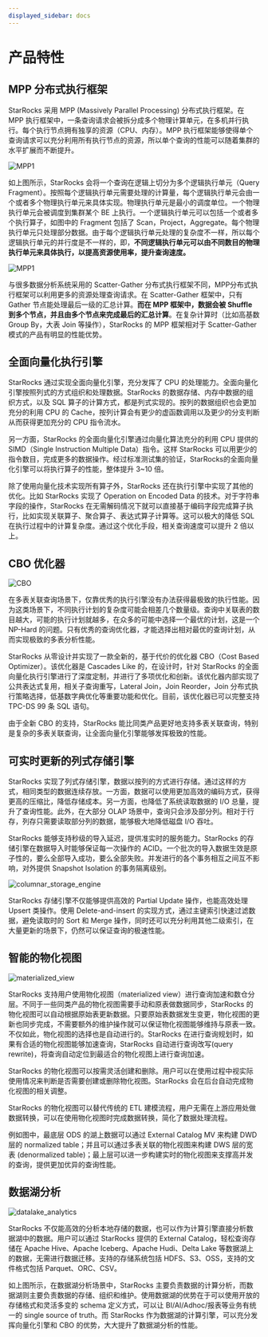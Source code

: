 ```yaml
---
displayed_sidebar: docs
---
```


# 产品特性

## MPP 分布式执行框架

StarRocks 采用 MPP (Massively Parallel Processing) 分布式执行框架。在 MPP 执行框架中，一条查询请求会被拆分成多个物理计算单元，在多机并行执行。每个执行节点拥有独享的资源（CPU、内存）。MPP 执行框架能够使得单个查询请求可以充分利用所有执行节点的资源，所以单个查询的性能可以随着集群的水平扩展而不断提升。

![MPP1](../_assets/1.2-3.png)

如上图所示，StarRocks 会将一个查询在逻辑上切分为多个逻辑执行单元（Query Fragment）。按照每个逻辑执行单元需要处理的计算量，每个逻辑执行单元会由一个或者多个物理执行单元来具体实现。物理执行单元是最小的调度单位。一个物理执行单元会被调度到集群某个 BE 上执行。一个逻辑执行单元可以包括一个或者多个执行算子，如图中的 Fragment 包括了 Scan，Project，Aggregate。每个物理执行单元只处理部分数据。由于每个逻辑执行单元处理的复杂度不一样，所以每个逻辑执行单元的并行度是不一样的，即，**不同逻辑执行单元可以由不同数目的物理执行单元来具体执行，以提高资源使用率，提升查询速度。**

![MPP1](../_assets/1.2-4.png)

与很多数据分析系统采用的 Scatter-Gather 分布式执行框架不同，MPP分布式执行框架可以利用更多的资源处理查询请求。在 Scatter-Gather 框架中，只有 Gather 节点能处理最后一级的汇总计算。**而在 MPP 框架中，数据会被 Shuffle 到多个节点，并且由多个节点来完成最后的汇总计算**。在复杂计算时（比如高基数 Group By，大表 Join 等操作），StarRocks 的 MPP 框架相对于 Scatter-Gather 模式的产品有明显的性能优势。

## 全面向量化执行引擎

StarRocks 通过实现全面向量化引擎，充分发挥了 CPU 的处理能力。全面向量化引擎按照列式的方式组织和处理数据。StarRocks 的数据存储、内存中数据的组织方式，以及 SQL 算子的计算方式，都是列式实现的。按列的数据组织也会更加充分的利用 CPU 的 Cache，按列计算会有更少的虚函数调用以及更少的分支判断从而获得更加充分的 CPU 指令流水。

另一方面，StarRocks 的全面向量化引擎通过向量化算法充分的利用 CPU 提供的 SIMD（Single Instruction Multiple Data）指令。这样 StarRocks 可以用更少的指令数目，完成更多的数据操作。经过标准测试集的验证，StarRocks的全面向量化引擎可以将执行算子的性能，整体提升 3~10 倍。

除了使用向量化技术实现所有算子外，StarRocks 还在执行引擎中实现了其他的优化。比如 StarRocks 实现了 Operation on Encoded Data 的技术。对于字符串字段的操作，StarRocks 在无需解码情况下就可以直接基于编码字段完成算子执行，比如实现关联算子、聚合算子、表达式算子计算等。这可以极大的降低 SQL 在执行过程中的计算复杂度。通过这个优化手段，相关查询速度可以提升 2 倍以上。

## CBO 优化器

![CBO](../_assets/1.2-5.png)

在多表关联查询场景下，仅靠优秀的执行引擎没有办法获得最极致的执行性能。因为这类场景下，不同执行计划的复杂度可能会相差几个数量级。查询中关联表的数目越大，可能的执行计划就越多，在众多的可能中选择一个最优的计划，这是一个 NP-Hard 的问题。只有优秀的查询优化器，才能选择出相对最优的查询计划，从而实现极致的多表分析性能。

StarRocks 从零设计并实现了一款全新的，基于代价的优化器 CBO（Cost Based Optimizer）。该优化器是 Cascades Like 的，在设计时，针对 StarRocks 的全面向量化执行引擎进行了深度定制，并进行了多项优化和创新。该优化器内部实现了公共表达式复用，相关子查询重写，Lateral Join，Join Reorder，Join 分布式执行策略选择，低基数字典优化等重要功能和优化。目前，该优化器已可以完整支持 TPC-DS 99 条 SQL 语句。

由于全新 CBO 的支持，StarRocks 能比同类产品更好地支持多表关联查询，特别是复杂的多表关联查询，让全面向量化引擎能够发挥极致的性能。

## 可实时更新的列式存储引擎

StarRocks 实现了列式存储引擎，数据以按列的方式进行存储。通过这样的方式，相同类型的数据连续存放。一方面，数据可以使用更加高效的编码方式，获得更高的压缩比，降低存储成本。另一方面，也降低了系统读取数据的 I/O 总量，提升了查询性能。此外，在大部分 OLAP 场景中，查询只会涉及部分列。相对于行存，列存只需要读取部分列的数据，能够极大地降低磁盘 I/O 吞吐。

StarRocks 能够支持秒级的导入延迟，提供准实时的服务能力。StarRocks 的存储引擎在数据导入时能够保证每一次操作的 ACID。一个批次的导入数据生效是原子性的，要么全部导入成功，要么全部失败。并发进行的各个事务相互之间互不影响，对外提供 Snapshot Isolation 的事务隔离级别。

![columnar_storage_engine](../_assets/1.2-6.png)

StarRocks 存储引擎不仅能够提供高效的 Partial Update 操作，也能高效处理 Upsert 类操作。使用 Delete-and-insert 的实现方式，通过主键索引快速过滤数据，避免读取时的 Sort 和 Merge 操作，同时还可以充分利用其他二级索引，在大量更新的场景下，仍然可以保证查询的极速性能。

## 智能的物化视图

![materialized_view](../_assets/1.2-7-mv.png)

StarRocks 支持用户使用物化视图（materialized view）进行查询加速和数仓分层。不同于一些同类产品的物化视图需要手动和原表做数据同步，StarRocks 的物化视图可以自动根据原始表更新数据。只要原始表数据发生变更，物化视图的更新也同步完成，不需要额外的维护操作就可以保证物化视图能够维持与原表一致。不仅如此，物化视图的选择也是自动进行的。StarRocks 在进行查询规划时，如果有合适的物化视图能够加速查询，StarRocks 自动进行查询改写(query rewrite)，将查询自动定位到最适合的物化视图上进行查询加速。

StarRocks 的物化视图可以按需灵活创建和删除。用户可以在使用过程中视实际使用情况来判断是否需要创建或删除物化视图。StarRocks 会在后台自动完成物化视图的相关调整。

StarRocks 的物化视图可以替代传统的 ETL 建模流程，用户无需在上游应用处做数据转换，可以在使用物化视图时完成数据转换，简化了数据处理流程。

例如图中，最底层 ODS 的湖上数据可以通过 External Catalog MV 来构建 DWD 层的 normalized table；并且可以通过多表关联的物化视图来构建 DWS 层的宽表 (denormalized table)；最上层可以进一步构建实时的物化视图来支撑高并发的查询，提供更加优异的查询性能。

## 数据湖分析

![datalake_analytics](../_assets/1.2-8.png)

StarRocks 不仅能高效的分析本地存储的数据，也可以作为计算引擎直接分析数据湖中的数据。用户可以通过 StarRocks 提供的 External Catalog，轻松查询存储在 Apache Hive、Apache Iceberg、Apache Hudi、Delta Lake 等数据湖上的数据，无需进行数据迁移。支持的存储系统包括 HDFS、S3、OSS，支持的文件格式包括 Parquet、ORC、CSV。

如上图所示，在数据湖分析场景中，StarRocks 主要负责数据的计算分析，而数据湖则主要负责数据的存储、组织和维护。使用数据湖的优势在于可以使用开放的存储格式和灵活多变的 schema 定义方式，可以让 BI/AI/Adhoc/报表等业务有统一的 single source of truth。而 StarRocks 作为数据湖的计算引擎，可以充分发挥向量化引擎和 CBO 的优势，大大提升了数据湖分析的性能。
